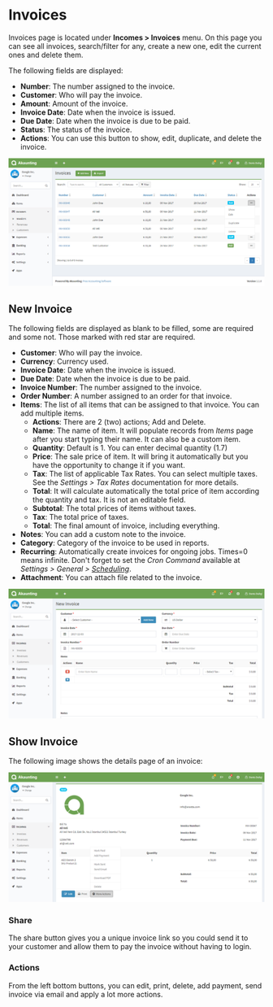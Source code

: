 Invoices
========

Invoices page is located under **Incomes > Invoices** menu. On this page you can see all invoices, search/filter for any, create a new one, edit the current ones and delete them.

The following fields are displayed:

- **Number**: The number assigned to the invoice.
- **Customer**: Who will pay the invoice.
- **Amount**: Amount of the invoice.
- **Invoice Date**: Date when the invoice is issued.
- **Due Date**: Date when the invoice is due to be paid.
- **Status**: The status of the invoice.
- **Actions**: You can use this button to show, edit, duplicate, and delete the invoice.

![invoices list](_images/invoices_list.png)

## New Invoice

The following fields are displayed as blank to be filled, some are required and some not. Those marked with red star are required.

- **Customer**: Who will pay the invoice.
- **Currency**: Currency used.
- **Invoice Date**: Date when the invoice is issued.
- **Due Date**: Date when the invoice is due to be paid.
- **Invoice Number**: The number assigned to the invoice.
- **Order Number**: A number assigned to an order for that invoice.
- **Items**: The list of all items that can be assigned to that invoice. You can add multiple items.
	- **Actions**: There are 2 (two) actions; Add and Delete.
	- **Name**: The name of item. It will populate records from *Items* page after you start typing their name. It can also be a custom item.
	- **Quantity**: Default is 1. You can enter decimal quantity (1.7)
	- **Price**: The sale price of item. It will bring it automatically but you have the opportunity to change it if you want.
	- **Tax**: The list of applicable Tax Rates. You can select multiple taxes. See the *Settings > Tax Rates* documentation for more details.
	- **Total**: It will calculate automatically the total price of item according the quantity and tax. It is not an editable field.
	- **Subtotal**: The total prices of items without taxes.
	- **Tax**: The total price of taxes.
	- **Total**: The final amount of invoice, including everything.
- **Notes**: You can add a custom note to the invoice.
- **Category**: Category of the invoice to be used in reports.
- **Recurring**: Automatically create invoices for ongoing jobs. Times=0 means infinite. Don't forget to set the *Cron Command* available at *Settings > General > [Scheduling](https://akaunting.com/docs/user-manual/settings/general)*.
- **Attachment**: You can attach file related to the invoice.

![invoice](_images/invoices_form.png)

## Show Invoice

The following image shows the details page of an invoice:

![invoice show](_images/invoices_show.png)

### Share

The share button gives you a unique invoice link so you could send it to your customer and allow them to pay the invoice without having to login.

### Actions

From the left bottom buttons, you can edit, print, delete, add payment, send invoice via email and apply a lot more actions.
